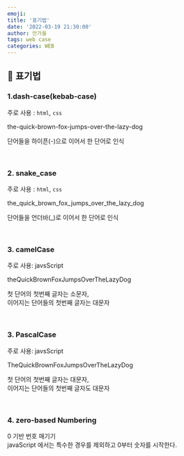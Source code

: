 ```yaml
---
emoji:
title: '표기법'
date: '2022-03-19 21:30:00'
author: 안가을
tags: web case
categories: WEB
---
```


## 💙 표기법

### 1.dash-case(kebab-case)

주로 사용 : `html`, `css `

the-quick-brown-fox-jumps-over-the-lazy-dog

단어들을 하이픈(-)으로 이어서 한 단어로 인식

<br />

### 2. snake_case

주로 사용 : `html`, `css `

the_quick_brown_fox_jumps_over_the_lazy_dog

단어들을 언더바(\_)로 이어서 한 단어로 인식

<br />

### 3. camelCase

주로 사용: javsScript

theQuickBrownFoxJumpsOverTheLazyDog

첫 단어의 첫번째 글자는 소문자,<br />
이어지는 단어들의 첫번째 글자는 대문자

<br />

### 3. PascalCase

주로 사용: javsScript

TheQuickBrownFoxJumpsOverTheLazyDog

첫 단어의 첫번째 글자는 대문자,<br />
이어지는 단어들의 첫번째 글자도 대문자

<br />

### 4. zero-based Numbering

0 기반 번호 매기기<br />
javaScript 에서는 특수한 경우를 제외하고 0부터 숫자를 시작한다.

```toc

```
